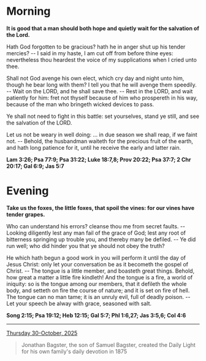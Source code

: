 # Morning

**It is good that a man should both hope and quietly wait for the salvation of the Lord.**
 
Hath God forgotten to be gracious? hath he in anger shut up his tender mercies? -- I said in my haste, I am cut off from before thine eyes: nevertheless thou heardest the voice of my supplications when I cried unto thee.
 
Shall not God avenge his own elect, which cry day and night unto him, though he bear long with them? I tell you that he will avenge them speedily. -- Wait on the LORD, and he shall save thee. -- Rest in the LORD, and wait patiently for him: fret not thyself because of him who prospereth in his way, because of the man who bringeth wicked devices to pass.
 
Ye shall not need to fight in this battle: set yourselves, stand ye still, and see the salvation of the LORD.
 
Let us not be weary in well doing: ... in due season we shall reap, if we faint not. -- Behold, the husbandman waiteth for the precious fruit of the earth, and hath long patience for it, until he receive the early and latter rain.  

**Lam 3:26; Psa 77:9; Psa 31:22; Luke 18:7,8; Prov 20:22; Psa 37:7; 2 Chr 20:17; Gal 6:9; Jas 5:7**

# Evening

**Take us the foxes, the little foxes, that spoil the vines: for our vines have tender grapes.**
 
Who can understand his errors? cleanse thou me from secret faults. -- Looking diligently lest any man fail of the grace of God; lest any root of bitterness springing up trouble you, and thereby many be defiled. -- Ye did run well; who did hinder you that ye should not obey the truth?
 
He which hath begun a good work in you will perform it until the day of Jesus Christ: only let your conversation be as it becometh the gospel of Christ. -- The tongue is a little member, and boasteth great things. Behold, how great a matter a little fire kindleth! And the tongue is a fire, a world of iniquity: so is the tongue among our members, that it defileth the whole body, and setteth on fire the course of nature; and it is set on fire of hell. The tongue can no man tame; it is an unruly evil, full of deadly poison. -- Let your speech be alway with grace, seasoned with salt.  

**Song 2:15; Psa 19:12; Heb 12:15; Gal 5:7; Phl 1:6,27; Jas 3:5,6; Col 4:6**

---

[Thursday 30-October, 2025](https://t.me/s/daily_light)

> Jonathan Bagster, the son of Samuel Bagster, created the Daily Light for his own family's daily devotion in 1875

